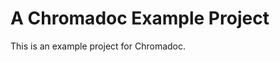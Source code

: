 
A Chromadoc Example Project
===========================

This is an example project for Chromadoc.

<style>
    @import "/docs/custom.css"
</style>
